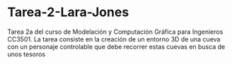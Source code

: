 # Tarea-2-Lara-Jones

Tarea 2a del curso de Modelación y Computación Gráfica para Ingenieros CC3501.
La tarea consiste en la creación de un entorno 3D de una cueva con un personaje controlable que debe recorrer estas cuevas en busca de unos tesoros
